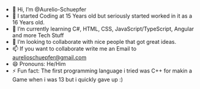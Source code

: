 - 👋 Hi, I’m @Aurelio-Schuepfer
- 👀 I started Coding at 15 Years old but seriously started worked in it as a 16 Years old.
- 🌱 I’m currently learning C#, HTML, CSS, JavaScript/TypeScript, Angular and more Tech Stuff
- 💞️ I’m looking to collaborate with nice people that got great ideas.
- 📫 If you want to collaborate write me an Email to aurelioschuepfer@gmail.com
- 😄 Pronouns: He/Him
- ⚡ Fun fact: The first programming language i tried was C++ for makin a Game when i was 13 but i quickly gave up :) 

